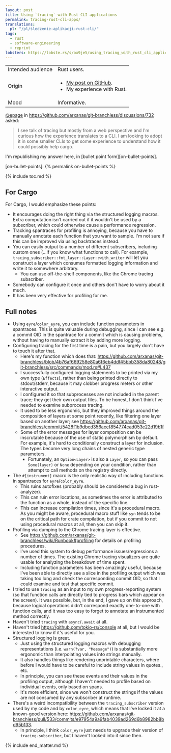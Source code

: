 ```yaml
---
layout: post
title: Using `tracing` with Rust CLI applications
permalink: tracing-rust-cli-apps/
translations:
  pl: "/pl/śledzenie-aplikacji-rust-cli/"
tags:
  - rust
  - software-engineering
  - reprint
lobsters: https://lobste.rs/s/ox9je5/using_tracing_with_rust_cli_applications
---
```


<div class="publication-notes">
  <table>
    <tr>
      <td>Intended audience</td>
      <td>Rust users.</td>
    </tr>
    <tr>
      <td>Origin</td>
      <td><ul>
        <li><a href="https://github.com/arxanas/git-branchless/discussions/732">My post on GitHub</a>.</li>
        <li>My experience with Rust.</li>
      </ul></td>
    </tr>
    <tr>
      <td>Mood</td>
      <td>Informative.</td>
    </tr>
  </table>
</div>

[@epage](https://github.com/epage) in <https://github.com/arxanas/git-branchless/discussions/732> asked:

> I see talk of tracing but mostly from a web perspective and I'm curious how the experience translates to a CLI. I am looking to adopt it in some smaller CLIs to get some experience to understand how it could possibly help cargo.

I'm republishing my answer here, in [bullet point form][on-bullet-points].

  [on-bullet-points]: {% permalink on-bullet-points %}

{% include toc.md %}

## For Cargo

For Cargo, I would emphasize these points:

- It encourages doing the right thing via the structured logging macros. Extra computation isn't carried out if it wouldn't be used by a subscriber, which could otherwise cause a performance regression.
- Tracking spantraces for profiling is annoying, because you have to manually annotate each function that you want to sample. I'm not sure if this can be improved via using backtraces instead.
- You can easily output to a number of different subscribers, including custom ones (...if you know what functions to call). For example, `tracing_subscriber::fmt_layer::Layer::with_writer` will let you construct a layer which consumes formatted logging information and write it to somewhere arbitrary.
  - You can use off-the-shelf components, like the Chrome tracing subscriber.
- Somebody can configure it once and others don't have to worry about it much.
- It has been very effective for profiling for me.

## Full notes

- Using `eyre`/`color_eyre`, you can include function parameters in spantraces. This is quite valuable during debugging, since I can see e.g. a commit OID in the spantrace for a commit which is causing problems, without having to manually extract it by adding more logging.
- Configuring tracing for the first time is a pain, but you largely don't have to touch it after that.
  - Here's my function which does that: <https://github.com/arxanas/git-branchless/blob/4b76af669258e80a6f6eb4ddf45bbb358da80248/git-branchless/src/commands/mod.rs#L437>
  - I successfully configured logging statements to be printed via my own type (`Effects`), rather than being printed directly to stdout/stderr, because it may clobber progress meters or other interactive output.
  - I configured it so that subprocesses are not included in the parent trace; they get their own output files. To be honest, I don't think I've needed to examine subprocess tracing.
  - It used to be less ergonomic, but they improved things around the composition of layers at some point recently, like filtering one layer based on another layer; see <https://github.com/arxanas/git-branchless/commit/5428f1b9dbed356accf854774cad053c22d19b1f>
  - Some of the error messages for layer composition can be inscrutable because of the use of static polymorphism by default. For example, it's hard to conditionally construct a layer for inclusion. The types become very long chains of nested generic type parameters.
    - Fortunately, an `Option<Layer>` is also a `Layer`, so you can pass `Some(layer)` or `None` depending on your condition, rather than attempt to call methods on the registry directly.
- The `#[instrument]` macro is the only realistic way of including functions in spantraces for `eyre`/`color_eyre`.
  - This ruins autofixes (probably should be considered a bug in rust-analyzer).
  - This can ruin error locations, as sometimes the error is attributed to the function as a whole, instead of the specific line.
  - This can increase compilation times, since it's a procedural macro. As you might be aware, procedural macro stuff like `syn` tends to be on the critical path for crate compilation, but if you commit to not using procedural macros at all, then you can skip it.
- Profiling via dumping to the Chrome tracing layer is effective.
  - See <https://github.com/arxanas/git-branchless/wiki/Runbook#profiling> for details on profiling procedures.
  - I've used this system to debug performance issues/regressions a number of times. The existing Chrome tracing visualizers are quite usable for analyzing the breakdown of time spent.
  - Including function parameters has been amazingly useful, because I've been able to directly see a slice in the profiling output which was taking too long and check the corresponding commit OID, so that I could examine and test that specific commit.
- I tried to use `tracing` as an input to my own progress-reporting system (so that function calls are directly tied to progress bars which appear on the screen). It was possible, but, in the end, I gave up on this approach, because logical operations didn't correspond exactly one-to-one with function calls, and it was too easy to forget to annotate an instrumented method correctly.
- Haven't tried `tracing` with `async`/`.await` at all.
- Haven't tried <https://github.com/tokio-rs/console> at all, but I would be interested to know if it's useful for you.
- Structured logging is great.
  - Just using the structured logging macros with debugging representations (i.e. `warn(?var, "Message")`) is substantially more ergonomic than interpolating values into strings manually.
  - It also handles things like rendering unprintable characters, where before I would have to be careful to include string values in quotes., etc.
  - In principle, you can see these events and their values in the profiling output, although I haven't needed to profile based on individual events, only based on spans.
  - It's more efficient, since we won't construct the strings if the values are not consumed by any subscriber at runtime.
- There's a weird incompatibility between the `tracing_subscriber` version used by my code and by `color_eyre`, which means that I've locked it at a known-good version here: <https://github.com/arxanas/git-branchless/pull/533/commits/e97954a9a9fab4039ad269d6b8982bb8bd95b133>.
  - In principle, I think `color_eyre` just needs to upgrade their version of `tracing-subscriber`, but I haven't looked into it since then.

{% include end_matter.md %}
